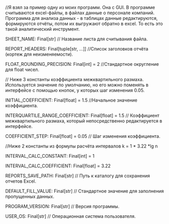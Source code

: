 //Я взял за пример одну из моих программ. Она с GUI. В программе считываются excel-файлы, в файлах данные о персонале
компаний. Программа для анализа данных - в таблицах данные редактируются, формируются отчёты,
потом их выгружают обратно в excel. То есть это такой аналитический инструмент.

SHEET_NAME: Final[str]
// Название листа для считывания файла.

REPORT_HEADERS: Final[tuple[str, ...]]
//Список заголовков отчёта (кортеж для неизменяемости).

FLOAT_ROUNDING_PRECISION: Final[int] = 2
//Стандартное округление для float чисел.

// Ниже 3 константы коэффициента межквартильного размаха. Используется значение по умолчанию, но его можно поменять в
интерфейсе с помощью кнопок, у которых шаг изменения 0.05.

INITIAL_COEFFICIENT: Final[float] = 1.5
//Начальное значение коэффициента.

INTERQUARTILE_RANGE_COEFFICIENT: Final[float] = 1.5
// Коэффициент межквартильного размаха, который непосредственно редактируется в интерфейсе.

COEFFICIENT_STEP: Final[float] = 0.05
// Шаг изменения коэффициента.

//Ниже 2 константы из формулы расчёта интервалов k = 1 * 3.22 *lg n

INTERVAL_CALC_CONSTANT: Final[int] = 1

INTERVAL_CALC_COEFFICIENT: Final[float] = 3.22

REPORTS_SAVE_PATH: Final[str]
// Путь к каталогу для сохранения отчетов Excel.

DEFAULT_FILL_VALUE: Final[str]
// Стандартное значение для заполнения пропущенных данных.

PROGRAM_VERSION: Final[str]
// Версия программы.

USER_OS: Final[str]
// Операционная система пользователя.
